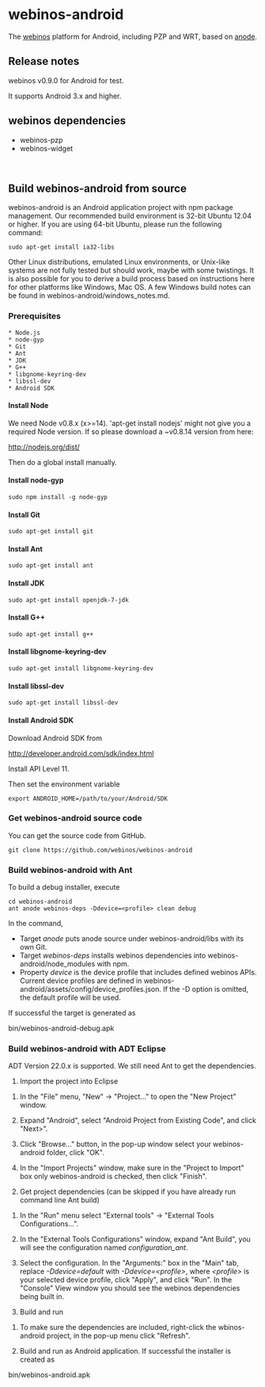 # webinos-android

The [webinos](http://www.webinos.org/) platform for Android, including PZP and WRT, based on [anode](https://github.com/paddybyers/anode).


## Release notes

webinos v0.9.0 for Android for test.

It supports Android 3.x and higher.


## webinos dependencies

* webinos-pzp
* webinos-widget

<br>

## Build webinos-android from source

webinos-android is an Android application project with npm package management. Our recommended build environment is 32-bit Ubuntu 12.04 or higher. If you are using 64-bit Ubuntu, please run the following command:

    sudo apt-get install ia32-libs

Other Linux distributions, emulated Linux environments, or Unix-like systems are not fully tested but should work, maybe with some twistings. It is also possible for you to derive a build process based on instructions here for other platforms like Windows, Mac OS. A few Windows build notes can be found in webinos-android/windows_notes.md.


### Prerequisites

    * Node.js
    * node-gyp
    * Git
    * Ant
    * JDK
    * G++
    * libgnome-keyring-dev
    * libssl-dev
    * Android SDK


#### Install Node

We need Node v0.8.x (x>=14). 'apt-get install nodejs' might not give you a required Node version. If so please download a ~v0.8.14 version from here:

http://nodejs.org/dist/

Then do a global install manually.


#### Install node-gyp

    sudo npm install -g node-gyp


#### Install Git

    sudo apt-get install git


#### Install Ant

    sudo apt-get install ant


#### Install JDK

    sudo apt-get install openjdk-7-jdk


#### Install G++

    sudo apt-get install g++


#### Install libgnome-keyring-dev

    sudo apt-get install libgnome-keyring-dev


#### Install libssl-dev

    sudo apt-get install libssl-dev


#### Install Android SDK

Download Android SDK from 

http://developer.android.com/sdk/index.html

Install API Level 11.

Then set the environment variable

    export ANDROID_HOME=/path/to/your/Android/SDK


### Get webinos-android source code

You can get the source code from GitHub.

    git clone https://github.com/webinos/webinos-android


### Build webinos-android with Ant

To build a debug installer, execute

    cd webinos-android
    ant anode webinos-deps -Ddevice=<profile> clean debug

In the command,

* Target *anode* puts anode source under webinos-android/libs with its own Git.
* Target *webinos-deps* installs webinos dependencies into webinos-android/node_modules with npm.
* Property *device* is the device profile that includes defined webinos APIs. Current device profiles are defined in webinos-android/assets/config/device_profiles.json. If the -D option is omitted, the default profile will be used.

If successful the target is generated as

bin/webinos-android-debug.apk


### Build webinos-android with ADT Eclipse

ADT Version 22.0.x is supported. We still need Ant to get the dependencies.

1. Import the project into Eclipse
  
  1) In the "File" menu, "New" -> "Project..." to open the "New Project" window.
  
  2) Expand "Android", select "Android Project from Existing Code", and click "Next>".
  
  3) Click "Browse..." button, in the pop-up window select your webinos-android folder, click "OK".
  
  4) In the "Import Projects" window, make sure in the "Project to Import" box only webinos-android is checked, then click "Finish".

2. Get project dependencies (can be skipped if you have already run command line Ant build)
  
  1) In the "Run" menu select "External tools" -> "External Tools Configurations...".
  
  2) In the "External Tools Configurations" window, expand "Ant Build", you will see the configuration named *configuration_ant*.
  
  3) Select the configuration. In the "Arguments:" box in the "Main" tab, replace *-Ddevice=default* with *-Ddevice=&lt;profile&gt;*, where *&lt;profile&gt;* is your selected device profile, click "Apply", and click "Run". In the "Console" View window you should see the webinos dependencies being built in.

3. Build and run
  
  1) To make sure the dependencies are included, right-click the wbinos-android project, in the pop-up menu click "Refresh".
  
  2) Build and run as Android application. If successful the installer is created as

  bin/webinos-android.apk


